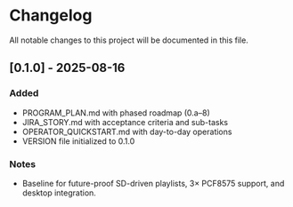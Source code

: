 # Changelog

All notable changes to this project will be documented in this file.

## [0.1.0] - 2025-08-16
### Added
- PROGRAM_PLAN.md with phased roadmap (0.a–8)
- JIRA_STORY.md with acceptance criteria and sub-tasks
- OPERATOR_QUICKSTART.md with day-to-day operations
- VERSION file initialized to 0.1.0

### Notes
- Baseline for future-proof SD-driven playlists, 3× PCF8575 support, and desktop integration.
